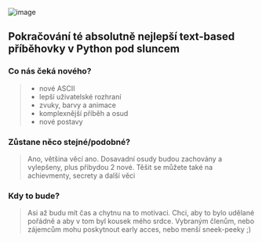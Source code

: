 ![image](https://github.com/LostJoZi/PythonPolis-2/assets/107387653/73205ebd-3bc4-41af-a717-81e182ac1500)
## Pokračování té absolutně nejlepší text-based příběhovky v Python pod sluncem

### Co nás čeká nového?
> - nové ASCII
> - lepší uživatelské rozhraní
> - zvuky, barvy a animace
> - komplexnější příběh a osud
> - nové postavy

### Zůstane něco stejné/podobné?
> Ano, většina věcí ano. Dosavadní osudy budou zachovány a vylepšeny, plus přibydou 2 nové.
> Těšit se můžete také na achievmenty, secrety a další věci

### Kdy to bude?
> Asi až budu mít čas a chytnu na to motivaci. Chci, aby to bylo udělané pořádně a aby v tom byl kousek mého srdce.
> Vybraným členům, nebo zájemcům mohu poskytnout early acces, nebo menší sneek-peeky ;)
